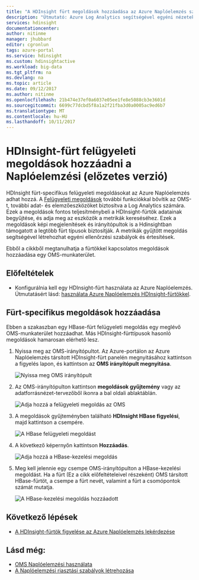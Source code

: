 ```yaml
---
title: "A HDInsight fürt megoldások hozzáadása az Azure Naplóelemzés szolgáltatáshoz |} Microsoft Docs"
description: "Útmutató: Azure Log Analytics segítségével egyéni nézeteket a HDInsight-fürtök létrehozása."
services: hdinsight
documentationcenter: 
author: nitinme
manager: jhubbard
editor: cgronlun
tags: azure-portal
ms.service: hdinsight
ms.custom: hdinsightactive
ms.workload: big-data
ms.tgt_pltfrm: na
ms.devlang: na
ms.topic: article
ms.date: 09/12/2017
ms.author: nitinme
ms.openlocfilehash: 21b474e37ef0a6037e05ee1fe8e5088cb3e3601d
ms.sourcegitcommit: 6699c77dcbd5f8a1a2f21fba3d0a0005ac9ed6b7
ms.translationtype: MT
ms.contentlocale: hu-HU
ms.lasthandoff: 10/11/2017
---
```

# <a name="add-hdinsight-cluster-management-solutions-to-log-analytics-preview"></a>HDInsight-fürt felügyeleti megoldások hozzáadni a Naplóelemzési (előzetes verzió)

HDInsight fürt-specifikus felügyeleti megoldásokat az Azure Naplóelemzés adhat hozzá. A [Felügyeleti megoldások](../log-analytics/log-analytics-add-solutions.md) további funkciókkal bővítik az OMS-t, további adat- és elemzőeszközöket biztosítva a Log Analytics számára. Ezek a megoldások fontos teljesítménybeli a HDInsight-fürtök adatainak begyűjtése, és adja meg az eszközök a metrikák kereséséhez. Ezek a megoldások képi megjelenítések és irányítópultok is a Hdinsightban támogatott a legtöbb fürt típusok biztosítják. A metrikák gyűjtött megoldás segítségével létrehozhat egyéni ellenőrzési szabályok és értesítések. 

Ebből a cikkből megtanulhatja a fürtökkel kapcsolatos megoldások hozzáadása egy OMS-munkaterület.

## <a name="prerequisites"></a>Előfeltételek

* Konfigurálnia kell egy HDInsight-fürt használata az Azure Naplóelemzés. Útmutatásért lásd: [használata Azure Naplóelemzés HDInsight-fürtökkel](hdinsight-hadoop-oms-log-analytics-tutorial.md).

## <a name="add-cluster-specific-management-solutions"></a>Fürt-specifikus megoldások hozzáadása

Ebben a szakaszban egy HBase-fürt felügyeleti megoldás egy meglévő OMS-munkaterület hozzáadhat. Más HDInsight-fürttípusok hasonló megoldások hamarosan elérhető lesz.

1. Nyissa meg az OMS-irányítópultot. Az Azure-portálon az Azure Naplóelemzés társított HDInsight-fürt panelén megnyitásához kattintson a figyelés lapon, és kattintson az **OMS irányítópult megnyitása**.

    ![Nyissa meg OMS irányítópult](./media/hdinsight-hadoop-oms-log-analytics-management-solutions/hdinsight-log-analytics-open-oms-dashboard.png "nyitott OMS irányítópult")

1. Az OMS-irányítópulton kattintson **megoldások gyűjtemény** vagy az adatforrásnézet-tervezőből ikonra a bal oldali ablaktáblán.

    ![Adja hozzá a felügyeleti megoldás az OMS](./media/hdinsight-hadoop-oms-log-analytics-management-solutions/hdinsight-add-management-solution-oms-portal.png "adja hozzá a felügyeleti megoldás az OMS Szolgáltatáshoz")

2. A megoldások gyűjteményben található **HDInsight HBase figyelési**, majd kattintson a csempére.

    ![A HBase felügyeleti megoldást](./media/hdinsight-hadoop-oms-log-analytics-management-solutions/find-hbase-management-solution.png "HBase felügyeleti megoldást")

3. A következő képernyőn kattintson **Hozzáadás**.

     ![Adja hozzá a HBase-kezelési megoldás](./media/hdinsight-hadoop-oms-log-analytics-management-solutions/add-hbase-management-solution.png "adja hozzá a HBase-kezelési megoldás")

4. Meg kell jelennie egy csempe OMS-irányítópulton a HBase-kezelési megoldást. Ha a fürt (Ez a cikk előfeltételeivel részeként) OMS társított HBase-fürtöt, a csempe a fürt nevét, valamint a fürt a csomópontok számát mutatja.

    ![A HBase-kezelési megoldás hozzáadott](./media/hdinsight-hadoop-oms-log-analytics-management-solutions/added-hbase-management-solution.png "hozzáadott HBase-kezelési megoldás")

## <a name="next-steps"></a>Következő lépések

* [A HDInsight-fürtök figyelése az Azure Naplóelemzés lekérdezése](hdinsight-hadoop-oms-log-analytics-use-queries.md)

## <a name="see-also"></a>Lásd még:

* [OMS Naplóelemzési használata](https://blogs.msdn.microsoft.com/wei_out_there_with_system_center/2016/07/03/oms-log-analytics-create-tiles-drill-ins-and-dashboards-with-the-view-designer/)
* [A Naplóelemzési riasztási szabályok létrehozása](../log-analytics/log-analytics-alerts-creating.md)
